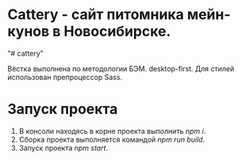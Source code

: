 # Cattery - сайт питомника мейн-кунов в Новосибирске.
"# cattery"

Вёстка выполнена по методологии БЭМ.
desktop-first.
Для стилей использован препроцессор Sass.

# Запуск проекта

1. В консоли находясь в корне проекта выполнить *npm i*.
2. Сборка проекта выполняется командой *npm run build*.
3. Запуск проекта *npm start*.
